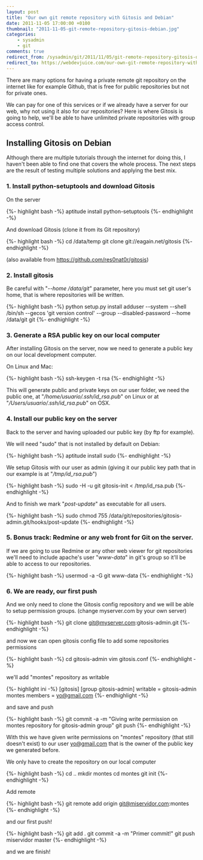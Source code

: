 ```yaml
---
layout: post
title: "Our own git remote repository with Gitosis and Debian"
date: 2011-11-05 17:00:00 +0100
thumbnail: "2011-11-05-git-remote-repository-gitosis-debian.jpg"
categories:
    - sysadmin
    - git
comments: true
redirect_from: /sysadmin/git/2011/11/05/git-remote-repository-gitosis-debian.html
redirect_to: https://webdevjuice.com/our-own-git-remote-repository-with-gitosis-and-debian/
---
```

There are many options for having a private remote git repository on the internet like for example Github, that is free for public repositories but not for private ones.

We can pay for one of this services or if we already have a server for our web, why not using it also for our repositories? Here is where Gitosis is going to help, we'll be able to have unlimited private repositories with group access control.

## Installing Gitosis on Debian

Although there are multiple tutorials through the internet for doing this, I haven't been able to find one that covers the whole process. The next steps are the result of testing multiple solutions and applying the best mix.

### 1. Install python-setuptools and download Gitosis

On the server

{%- highlight bash -%}
aptitude install python-setuptools
{%- endhighlight -%}

And download Gitosis (clone it from its Git repository)

{%- highlight bash -%}
cd /data/temp
git clone git://eagain.net/gitosis
{%- endhighlight -%}

(also available from https://github.com/res0nat0r/gitosis)

### 2. Install gitosis

Be careful with "_--home /data/git_" parameter, here you must set git user's home, that is where repositories will be written.

{%- highlight bash -%}
python setup.py install
adduser --system --shell /bin/sh --gecos 'git version control' --group --disabled-password --home /data/git git
{%- endhighlight -%}

### 3. Generate a RSA public key on our local computer

After installing Gitosis on the server, now we need to generate a public key on our local development computer.

On Linux and Mac:

{%- highlight bash -%}
ssh-keygen -t rsa
{%- endhighlight -%}

This will generate public and private keys on our user folder, we need the public one, at "_/home/usuario/.ssh/id_rsa.pub_" on Linux or at "_/Users/usuario/.ssh/id_rsa.pub_" on OSX.

### 4. Install our public key on the server

Back to the server and having uploaded our public key (by ftp for example).

We will need "sudo" that is not installed by default on Debian:

{%- highlight bash -%}
aptitude install sudo
{%- endhighlight -%}

We setup Gitosis with our user as admin (giving it our public key path that in our example is at "_/tmp/id_rsa.pub_")

{%- highlight bash -%}
sudo -H -u git gitosis-init < /tmp/id_rsa.pub
{%- endhighlight -%}

And to finish we mark "_post-update_" as executable for all users.

{%- highlight bash -%}
sudo chmod 755 /data/git/repositories/gitosis-admin.git/hooks/post-update
{%- endhighlight -%}

### 5. Bonus track: Redmine or any web front for Git on the server.

If we are going to use Redmine or any other web viewer for git repositories we'll need to include apache's user "_www-data_" in git's group so it'll be able to access to our repositories.

{%- highlight bash -%}
usermod -a -G git www-data
{%- endhighlight -%}

### 6. We are ready, our first push

And we only need to clone the Gitosis config repository and we will be able to setup permission groups. (change myserver.com by your own server)

{%- highlight bash -%}
git clone git@myserver.com:gitosis-admin.git
{%- endhighlight -%}

and now we can open gitosis config file to add some repositories permissions

{%- highlight bash -%}
cd gitosis-admin
vim gitosis.conf
{%- endhighlight -%}

we'll add "montes" repository as writable

{%- highlight ini -%}
[gitosis]
  [group gitosis-admin]
  writable = gitosis-admin montes
  members = yo@gmail.com
{%- endhighlight -%}

and save and push

{%- highlight bash -%}
git commit -a -m "Giving write permission on montes repository for gitosis-admin group"
git push
{%- endhighlight -%}

With this we have given write permissions on "montes" repository (that still doesn't exist) to our user yo@gmail.com that is the owner of the public key we generated before.

We only have to create the repository on our local computer

{%- highlight bash -%}
cd ..
mkdir montes
cd montes
git init
{%- endhighlight -%}

Add remote

{%- highlight bash -%}
git remote add origin git@miservidor.com:montes
{%- endhighlight -%}

and our first push!

{%- highlight bash -%}
git add .
git commit -a -m "Primer commit!"
git push miservidor master
{%- endhighlight -%}

and we are finish!

